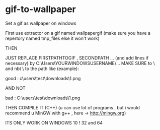 # gif-to-wallpaper
Set a gif as wallpaper on windows

First use extractor on a gif named wallpapergif (make sure you have a repertory named tmp_files else it won't work)

THEN 

JUST REPLACE FIRSTPATHTOGIF , SECONDPATH ... (and add lines if necessary) by C:\\Users\\YOURWINDOWSUSERNAME\\...  MAKE SURE to \\ and nbt \ to the path like (example):

good : c\\users\\test\\downloads\\1.png

AND NOT

bad : C:\users\test\downloads\1.png

THEN COMPILE IT (C++) (u can use lot of programs , but i would recommend u MinGW with g++ , here -> http://mingw.org)

ITS ONLY WORK ON WINDOWS 10 ! 32 and 64

